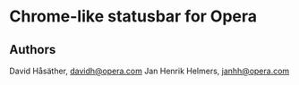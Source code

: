 Chrome-like statusbar for Opera
==========

Authors
-------
David Håsäther, <davidh@opera.com>
Jan Henrik Helmers, <janhh@opera.com>

